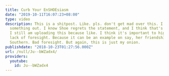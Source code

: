 ```yaml
---
title: Curb Your EnSHOEsiasm
date: "2019-10-11T16:07:23+08:00"
type: video
description: This is a shitpost. Like. pls. don't get mad over this. I just am pointing
  something out. I know Shoe regrets the statement, and I think that's a good thing.
  I still am uploading this because like. I think it's important to highlight her
  lack of foresight. Because it can be an example on say, her friendship with Lauren
  Southern. Bad foresight. But again, this is just my onion.
publishdate: "2018-10-23T01:27:56.000Z"
url: /null/Ju--bWZadx4/
providers:
  youtube:
    id: Ju--bWZadx4
---
```

